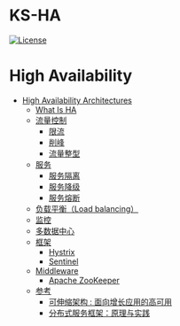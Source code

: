 # KS-HA
[![License](https://img.shields.io/badge/license-Apache%202-4EB1BA.svg)](https://www.apache.org/licenses/LICENSE-2.0.html)

High Availability
=================

   * [High Availability Architectures](#high-availability-architectures)
      * [<a href="What.md">What Is HA</a>](#what-is-ha)
      * [<a href="Traffic/README.md">流量控制</a>](#流量控制)
         * [<a href="Traffic/Peak-Clipping/README.md">限流</a>](#限流)
         * [<a href="Traffic/Throttling/README.md">削峰</a>](#削峰)
         * [<a href="">流量整型</a>](#流量整型)
      * [服务](#服务)
         * [<a href="Service/Isolated.md">服务隔离</a>](#服务隔离)
         * [<a href="Service/Downgrade.md">服务降级</a>](#服务降级)
         * [<a href="Service/Fusing.md">服务熔断</a>](#服务熔断)
      * [<a href="LoadBalancing/README.md">负载平衡（Load balancing）</a>](#负载平衡load-balancing)
      * [<a href="Monitor/README.md">监控</a>](#监控)
      * [<a href="Multi-DataCenter/README.md">多数据中心</a>](#多数据中心)
      * [<a href="framework/README.md">框架</a>](#框架)
         * [Hystrix](#hystrix)
         * [Sentinel](#sentinel)
      * [Middleware](#middleware)
         * [<a href="https://github.com/SunnnyChan/sc.drill-code/tree/master/infra/apache-zookeeper">Apache ZooKeeper</a>](#apache-zookeeper)
      * [参考](#参考)
         * [<a href="https://github.com/SunnnyChan/SunnnyChan.github.io/blob/master/post/readme/reading/arch/scalable_arch">可伸缩架构 : 面向增长应用的高可用</a>](#可伸缩架构--面向增长应用的高可用)
         * [<a href="https://github.com/SunnnyChan/SunnnyChan.github.io/blob/master/post/readme/reading/arch/DS-Service-Framework">分布式服务框架：原理与实践</a>](#分布式服务框架原理与实践)
